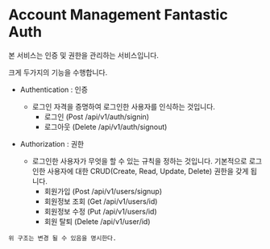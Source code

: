 # Account Management Fantastic Auth

본 서비스는 인증 및 권한을 관리하는 서비스입니다.

크게 두가지의 기능을 수행합니다.

- Authentication : 인증
    * 로그인 자격을 증명하여 로그인한 사용자를 인식하는 것입니다.
        - 로그인 (Post /api/v1/auth/signin)
        - 로그아웃 (Delete /api/v1/auth/signout)

- Authorization : 권한
    * 로그인한 사용자가 무엇을 할 수 있는 규칙을 정하는 것입니다. 기본적으로 로그인한 사용자에 대한 CRUD(Create, Read, Update, Delete) 권한을 갖게 됩니다.
        - 회원가입 (Post /api/v1/users/signup)
        - 회원정보 조회 (Get /api/v1/users/id)
        - 회원정보 수정 (Put /api/v1/users/id)
        - 회원 탈퇴 (Delete /api/v1/user/id)

```
위 구조는 변경 될 수 있음을 명시한다.
```
